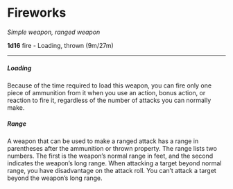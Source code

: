 # Fireworks

_Simple weapon, ranged weapon_

**1d16** fire - Loading, thrown (9m/27m)

---

##### Loading

Because of the time required to load this weapon,
you can fire only one piece of ammunition from it when you use an action, bonus action,
or reaction to fire it, regardless of the number of attacks you can normally make.

##### Range

A weapon that can be used to make a ranged attack has a range in parentheses after the ammunition or thrown property.
The range lists two numbers. The first is the weapon’s normal range in feet, and the second indicates the weapon’s long
range. When attacking a target beyond normal range, you have disadvantage on the attack roll. You can’t attack a target
beyond the weapon’s long range.